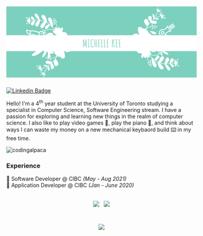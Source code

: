 <!-- ### Hi there 👋 -->

# [![Michelle Header](https://raw.githubusercontent.com/Tokibun/Tokibun/main/assets/name_banner.png)](https://tokibun.github.io/)
[![Linkedin Badge](https://img.shields.io/badge/-LinkedIn-blue?style=flat&logo=Linkedin&logoColor=white)](https://www.linkedin.com/in/mkee/)

Hello! I'm a 4<sup>th</sup> year student at the University of Toronto studying a specialist in Computer Science, Software Engineering stream. I have a passion for exploring and learning new things in the realm of computer science. I also like to play video games 👾, play the piano 🎹, and think about ways I can waste my money on a new mechanical keybaord build ⌨️ in my free time. 

![codingalpaca](https://user-images.githubusercontent.com/45515347/134095452-8c8fc2b6-4c33-445a-bea9-ea86d7599681.gif)


### Experience
💼 Software Developer @ CIBC *(May - Aug 2021)* <br />
💼 Application Developer @ CIBC *(Jan - June 2020)* <br />
<br />
<p align=center>
   <img height=150 align="center" src="https://github-readme-stats.vercel.app/api?username=tokibun&show_icons=true&theme=highcontrast"/> &nbsp;
  <img height=150 align="center" src="https://github-readme-stats.vercel.app/api/top-langs/?username=tokibun&langs_count=8&layout=compact&theme=highcontrast" />
</p>
<br />
<p align=center>
<img height=150 src="https://github-readme-streak-stats.herokuapp.com?user=Tokibun&theme=neon-palenight&hide_border=true"/>
</p>


<!--
**Tokibun/Tokibun** is a ✨ _special_ ✨ repository because its `README.md` (this file) appears on your GitHub profile.

Here are some ideas to get you started:

- 🔭 I’m currently working on ...
- 🌱 I’m currently learning ...
- 👯 I’m looking to collaborate on ...
- 🤔 I’m looking for help with ...
- 💬 Ask me about ...
- 📫 How to reach me: ...
- 😄 Pronouns: ...
- ⚡ Fun fact: ...
-->
